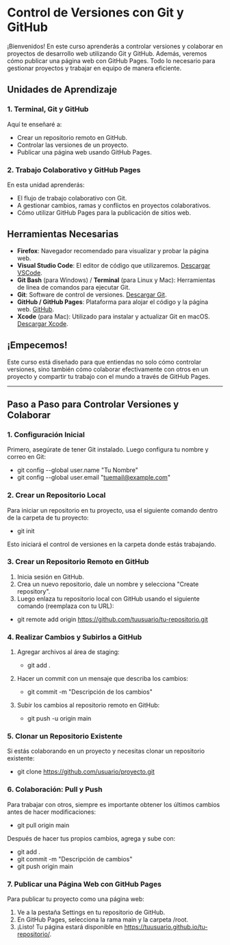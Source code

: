 # Control de Versiones con Git y GitHub

¡Bienvenidos! En este curso aprenderás a controlar versiones y colaborar en proyectos de desarrollo web utilizando Git y GitHub. Además, veremos cómo publicar una página web con GitHub Pages. Todo lo necesario para gestionar proyectos y trabajar en equipo de manera eficiente.

## Unidades de Aprendizaje

### 1. Terminal, Git y GitHub
Aquí te enseñaré a:
- Crear un repositorio remoto en GitHub.
- Controlar las versiones de un proyecto.
- Publicar una página web usando GitHub Pages.

### 2. Trabajo Colaborativo y GitHub Pages
En esta unidad aprenderás:
- El flujo de trabajo colaborativo con Git.
- A gestionar cambios, ramas y conflictos en proyectos colaborativos.
- Cómo utilizar GitHub Pages para la publicación de sitios web.

## Herramientas Necesarias

- **Firefox**: Navegador recomendado para visualizar y probar la página web.
- **Visual Studio Code**: El editor de código que utilizaremos. [Descargar VSCode](https://code.visualstudio.com/).
- **Git Bash** (para Windows) / **Terminal** (para Linux y Mac): Herramientas de línea de comandos para ejecutar Git.
- **Git**: Software de control de versiones. [Descargar Git](https://git-scm.com/downloads).
- **GitHub / GitHub Pages**: Plataforma para alojar el código y la página web. [GitHub](https://github.com/).
- **Xcode** (para Mac): Utilizado para instalar y actualizar Git en macOS. [Descargar Xcode](https://imageoptim.com/changelog.html).

## ¡Empecemos!

Este curso está diseñado para que entiendas no solo cómo controlar versiones, sino también cómo colaborar efectivamente con otros en un proyecto y compartir tu trabajo con el mundo a través de GitHub Pages.

---

## Paso a Paso para Controlar Versiones y Colaborar

### 1. Configuración Inicial

Primero, asegúrate de tener Git instalado. Luego configura tu nombre y correo en Git:

- git config --global user.name "Tu Nombre"
- git config --global user.email "tuemail@example.com"

### 2. Crear un Repositorio Local

Para iniciar un repositorio en tu proyecto, usa el siguiente comando dentro de la carpeta de tu proyecto:

- git init
  
Esto iniciará el control de versiones en la carpeta donde estás trabajando.

### 3. Crear un Repositorio Remoto en GitHub

1) Inicia sesión en GitHub.
2) Crea un nuevo repositorio, dale un nombre y selecciona "Create repository".
3) Luego enlaza tu repositorio local con GitHub usando el siguiente comando (reemplaza con tu URL):

- git remote add origin https://github.com/tuusuario/tu-repositorio.git

### 4. Realizar Cambios y Subirlos a GitHub

1) Agregar archivos al área de staging:
   
   - git add .
     
3) Hacer un commit con un mensaje que describa los cambios:
   
   - git commit -m "Descripción de los cambios"
     
4) Subir los cambios al repositorio remoto en GitHub:
   
   - git push -u origin main
   
### 5. Clonar un Repositorio Existente

Si estás colaborando en un proyecto y necesitas clonar un repositorio existente:

- git clone https://github.com/usuario/proyecto.git

### 6. Colaboración: Pull y Push

Para trabajar con otros, siempre es importante obtener los últimos cambios antes de hacer modificaciones:

- git pull origin main

Después de hacer tus propios cambios, agrega y sube con:

- git add .
- git commit -m "Descripción de cambios"
- git push origin main

### 7. Publicar una Página Web con GitHub Pages

Para publicar tu proyecto como una página web:

1) Ve a la pestaña Settings en tu repositorio de GitHub.
2) En GitHub Pages, selecciona la rama main y la carpeta /root.
3) ¡Listo! Tu página estará disponible en https://tuusuario.github.io/tu-repositorio/.

